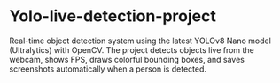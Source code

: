 # Yolo-live-detection-project
Real-time object detection system using the latest YOLOv8 Nano model (Ultralytics) with OpenCV. The project detects objects live from the webcam, shows FPS, draws colorful bounding boxes, and saves screenshots automatically when a person is detected.
